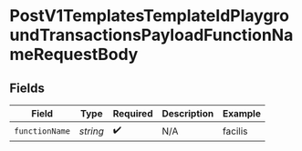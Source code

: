 # PostV1TemplatesTemplateIdPlaygroundTransactionsPayloadFunctionNameRequestBody


## Fields

| Field              | Type               | Required           | Description        | Example            |
| ------------------ | ------------------ | ------------------ | ------------------ | ------------------ |
| `functionName`     | *string*           | :heavy_check_mark: | N/A                | facilis            |